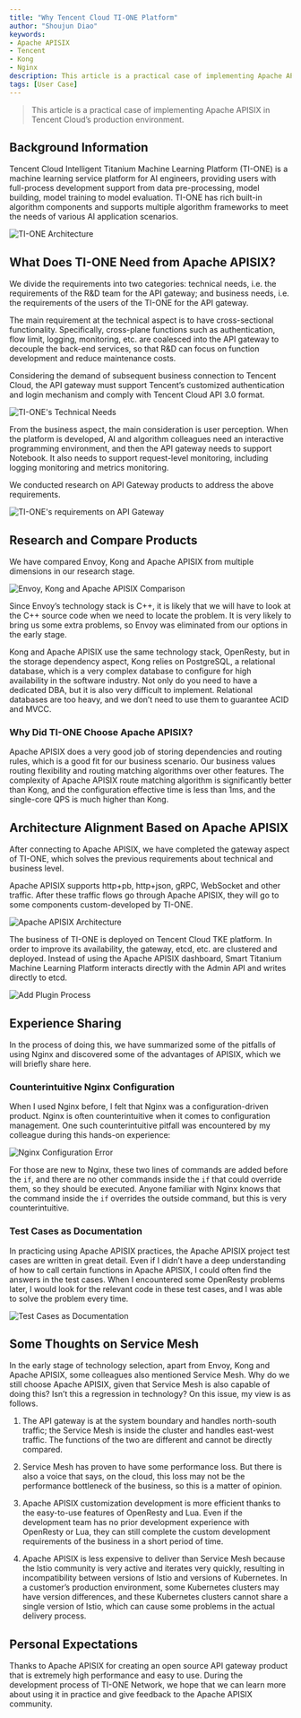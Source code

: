 ```yaml
---
title: "Why Tencent Cloud TI-ONE Platform"
author: "Shoujun Diao"
keywords:
- Apache APISIX
- Tencent
- Kong
- Nginx
description: This article is a practical case of implementing Apache APISIX in Tencent Cloud’s production environment.
tags: [User Case]
---
```


> This article is a practical case of implementing Apache APISIX in Tencent Cloud’s production environment.

<!--truncate-->

## Background Information

Tencent Cloud Intelligent Titanium Machine Learning Platform (TI-ONE) is a machine learning service platform for AI engineers, providing users with full-process development support from data pre-processing, model building, model training to model evaluation. TI-ONE has rich built-in algorithm components and supports multiple algorithm frameworks to meet the needs of various AI application scenarios.

![TI-ONE Architecture](https://static.apiseven.com/202108/1631781110822-39c59a83-aa18-4934-a2ef-43cd58866878.jpg)

## What Does TI-ONE Need from Apache APISIX?

We divide the requirements into two categories: technical needs, i.e. the requirements of the R&D team for the API gateway; and business needs, i.e. the requirements of the users of the TI-ONE for the API gateway.

The main requirement at the technical aspect is to have cross-sectional functionality. Specifically, cross-plane functions such as authentication, flow limit, logging, monitoring, etc. are coalesced into the API gateway to decouple the back-end services, so that R&D can focus on function development and reduce maintenance costs.

Considering the demand of subsequent business connection to Tencent Cloud, the API gateway must support Tencent’s customized authentication and login mechanism and comply with Tencent Cloud API 3.0 format.

![TI-ONE's Technical Needs](https://static.apiseven.com/202108/1632067141398-816af366-f7d5-47ad-ad85-3df534ada734.58)

From the business aspect, the main consideration is user perception. When the platform is developed, AI and algorithm colleagues need an interactive programming environment, and then the API gateway needs to support Notebook. It also needs to support request-level monitoring, including logging monitoring and metrics monitoring.

We conducted research on API Gateway products to address the above requirements.

![TI-ONE's requirements on  API Gateway](https://static.apiseven.com/202108/1631781748143-8e30a89c-99b8-45ed-b6e6-1dddaa838342.jpg)

## Research and Compare Products

We have compared Envoy, Kong and Apache APISIX from multiple dimensions in our research stage.

![Envoy, Kong and Apache APISIX Comparison](https://static.apiseven.com/202108/1631781764958-a2cadf83-80b4-4b50-ba42-76b21d0d211a.jpg)

Since Envoy’s technology stack is C++, it is likely that we will have to look at the C++ source code when we need to locate the problem. It is very likely to bring us some extra problems, so Envoy was eliminated from our options in the early stage.

Kong and Apache APISIX use the same technology stack, OpenResty, but in the storage dependency aspect, Kong relies on PostgreSQL, a relational database, which is a very complex database to configure for high availability in the software industry. Not only do you need to have a dedicated DBA, but it is also very difficult to implement. Relational databases are too heavy, and we don’t need to use them to guarantee ACID and MVCC.

### Why Did TI-ONE Choose Apache APISIX?

Apache APISIX does a very good job of storing dependencies and routing rules, which is a good fit for our business scenario. Our business values routing flexibility and routing matching algorithms over other features. The complexity of Apache APISIX route matching algorithm is significantly better than Kong, and the configuration effective time is less than 1ms, and the single-core QPS is much higher than Kong.

## Architecture Alignment Based on Apache APISIX

After connecting to Apache APISIX, we have completed the gateway aspect of TI-ONE, which solves the previous requirements about technical and business level.

Apache APISIX supports http+pb, http+json, gRPC, WebSocket and other traffic. After these traffic flows go through Apache APISIX, they will go to some components custom-developed by TI-ONE.

![Apache APISIX Architecture](https://static.apiseven.com/202108/1631781850656-4235a4e8-2792-48ae-9c98-b4d75628a476.jpg)

The business of TI-ONE is deployed on Tencent Cloud TKE platform. In order to improve its availability, the gateway, etcd, etc. are clustered and deployed. Instead of using the Apache APISIX dashboard, Smart Titanium Machine Learning Platform interacts directly with the Admin API and writes directly to etcd.

![Add Plugin Process](https://static.apiseven.com/202108/1631781876752-faf1b7d0-abbb-4313-879c-e00d2b28334a.jpg)

## Experience Sharing

In the process of doing this, we have summarized some of the pitfalls of using Nginx and discovered some of the advantages of APISIX, which we will briefly share here.

### Counterintuitive Nginx Configuration

When I used Nginx before, I felt that Nginx was a configuration-driven product. Nginx is often counterintuitive when it comes to configuration management. One such counterintuitive pitfall was encountered by my colleague during this hands-on experience:

![Nginx Configuration Error](https://static.apiseven.com/202108/1631781909354-0fada4fa-1154-4974-ae3d-292ab46e5889.jpg)

For those are new to Nginx, these two lines of commands are added before the `if`, and there are no other commands inside the `if` that could override them, so they should be executed. Anyone familiar with Nginx knows that the command inside the `if` overrides the outside command, but this is very counterintuitive.

### Test Cases as Documentation

In practicing using Apache APISIX practices, the Apache APISIX project test cases are written in great detail. Even if I didn’t have a deep understanding of how to call certain functions in Apache APISIX, I could often find the answers in the test cases. When I encountered some OpenResty problems later, I would look for the relevant code in these test cases, and I was able to solve the problem every time.

![Test Cases as Documentation](https://static.apiseven.com/202108/1631781920390-a504ce7c-1ccd-4fb8-99a2-09d74be6bb7e.jpg)

## Some Thoughts on Service Mesh

In the early stage of technology selection, apart from Envoy, Kong and Apache APISIX, some colleagues also mentioned Service Mesh. Why do we still choose Apache APISIX, given that Service Mesh is also capable of doing this? Isn’t this a regression in technology? On this issue, my view is as follows.

1. The API gateway is at the system boundary and handles north-south traffic; the Service Mesh is inside the cluster and handles east-west traffic. The functions of the two are different and cannot be directly compared.

1. Service Mesh has proven to have some performance loss. But there is also a voice that says, on the cloud, this loss may not be the performance bottleneck of the business, so this is a matter of opinion.

1. Apache APISIX customization development is more efficient thanks to the easy-to-use features of OpenResty and Lua. Even if the development team has no prior development experience with OpenResty or Lua, they can still complete the custom development requirements of the business in a short period of time.

1. Apache APISIX is less expensive to deliver than Service Mesh because the Istio community is very active and iterates very quickly, resulting in incompatibility between versions of Istio and versions of Kubernetes. In a customer’s production environment, some Kubernetes clusters may have version differences, and these Kubernetes clusters cannot share a single version of Istio, which can cause some problems in the actual delivery process.

## Personal Expectations

Thanks to Apache APISIX for creating an open source API gateway product that is extremely high performance and easy to use. During the development process of TI-ONE Network, we hope that we can learn more about using it in practice and give feedback to the Apache APISIX community.
